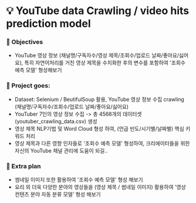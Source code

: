 # :bulb: YouTube data Crawling / video hits prediction model 

### :dart: Objectives 
- YouTube 영상 정보 (채널명/구독자수/영상 제목/조회수/업로드 날짜/좋아요/싫어요), 특히 자연어처리를 거친 영상 제목을 수치화한 후의 변수를 포함하여 '조회수 예측 모델' 형성해보기 

### :memo: Project goes:
- Dataset: Selenium / BeutifulSoup 활용, YouTube 영상 정보 수집 crawling (채널명/구독자수/조회수/업로드 날짜/좋아요/싫어요)
- YouTuber 7인의 영상 정보 수집 -> 총 4568개의 데이터셋 (youtuber_crawling_data.csv) 생성 
- 영상 제목 NLP기법 및 Word Cloud 형성 하여, (언급 빈도/시기별/날짜별) 핵심 키워드 처리
- 영상 제목과 다른 영향 인자들로 '조회수 예측 모델' 형성하여, 크리에이터들을 위한 자신의 YouTube 채널 관리에 도움이 되길..

### :memo: Extra plan
- 썸네일 이미지 또한 활용하여 '조회수 예측 모델' 형성 해보기
- 요리 외 더욱 다양한 분야의 영상들을 (영상 제목 / 썸네일 이미지) 활용하여 '영상 컨텐츠 분야 자동 분류 모델' 형성 해보기
